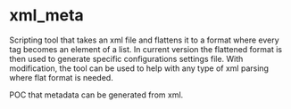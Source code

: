 # xml_meta
Scripting tool that takes an xml file and flattens it to a format where every tag becomes an element of a list. In current version the flattened format is then used to generate specific configurations settings file. With modification, the tool can be used to help with any type of xml parsing where flat format is needed.

POC that metadata can be generated from xml.